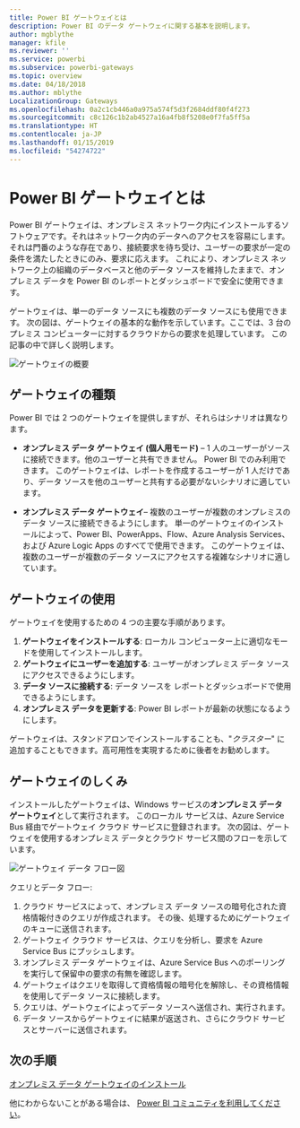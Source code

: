 ```yaml
---
title: Power BI ゲートウェイとは
description: Power BI のデータ ゲートウェイに関する基本を説明します。
author: mgblythe
manager: kfile
ms.reviewer: ''
ms.service: powerbi
ms.subservice: powerbi-gateways
ms.topic: overview
ms.date: 04/18/2018
ms.author: mblythe
LocalizationGroup: Gateways
ms.openlocfilehash: 0a2c1cb446a0a975a574f5d3f2684ddf80f4f273
ms.sourcegitcommit: c8c126c1b2ab4527a16a4fb8f5208e0f7fa5ff5a
ms.translationtype: HT
ms.contentlocale: ja-JP
ms.lasthandoff: 01/15/2019
ms.locfileid: "54274722"
---
```

# <a name="what-are-power-bi-gateways"></a>Power BI ゲートウェイとは

Power BI ゲートウェイは、オンプレミス ネットワーク内にインストールするソフトウェアです。それはネットワーク内のデータへのアクセスを容易にします。 それは門番のような存在であり、接続要求を待ち受け、ユーザーの要求が一定の条件を満たしたときにのみ、要求に応えます。 これにより、オンプレミス ネットワーク上の組織のデータベースと他のデータ ソースを維持したままで、オンプレミス データを Power BI のレポートとダッシュボードで安全に使用できます。

ゲートウェイは、単一のデータ ソースにも複数のデータ ソースにも使用できます。 次の図は、ゲートウェイの基本的な動作を示しています。ここでは、3 台のプレミス コンピューターに対するクラウドからの要求を処理しています。 この記事の中で詳しく説明します。

![ゲートウェイの概要](media/service-gateway-getting-started/gateway-overview.png)

## <a name="types-of-gateways"></a>ゲートウェイの種類

Power BI では 2 つのゲートウェイを提供しますが、それらはシナリオは異なります。

* **オンプレミス データ ゲートウェイ (個人用モード)** – 1 人のユーザーがソースに接続できます。他のユーザーと共有できません。 Power BI でのみ利用できます。 このゲートウェイは、レポートを作成するユーザーが 1 人だけであり、データ ソースを他のユーザーと共有する必要がないシナリオに適しています。

* **オンプレミス データ ゲートウェイ**– 複数のユーザーが複数のオンプレミスのデータ ソースに接続できるようにします。 単一のゲートウェイのインストールによって、Power BI、PowerApps、Flow、Azure Analysis Services、および Azure Logic Apps のすべてで使用できます。 このゲートウェイは、複数のユーザーが複数のデータ ソースにアクセスする複雑なシナリオに適しています。 

## <a name="using-a-gateway"></a>ゲートウェイの使用

ゲートウェイを使用するための 4 つの主要な手順があります。

1. **ゲートウェイをインストールする**: ローカル コンピューター上に適切なモードを使用してインストールします。
2. **ゲートウェイにユーザーを追加する**: ユーザーがオンプレミス データ ソースにアクセスできるようにします。
3. **データ ソースに接続する**: データ ソースを レポートとダッシュボードで使用できるようにします。
4. **オンプレミス データを更新する**: Power BI レポートが最新の状態になるようにします。

ゲートウェイは、スタンドアロンでインストールすることも、"*クラスター*" に追加することもできます。高可用性を実現するために後者をお勧めします。

## <a name="how-gateways-work"></a>ゲートウェイのしくみ

インストールしたゲートウェイは、Windows サービスの**オンプレミス データ ゲートウェイ**として実行されます。 このローカル サービスは、Azure Service Bus 経由でゲートウェイ クラウド サービスに登録されます。 次の図は、ゲートウェイを使用するオンプレミス データとクラウド サービス間のフローを示しています。

![ゲートウェイ データ フロー図](media/service-gateway-getting-started/gateway-how-it-works.png)

クエリとデータ フロー:

1. クラウド サービスによって、オンプレミス データ ソースの暗号化された資格情報付きのクエリが作成されます。 その後、処理するためにゲートウェイのキューに送信されます。
2. ゲートウェイ クラウド サービスは、クエリを分析し、要求を Azure Service Bus にプッシュします。
3. オンプレミス データ ゲートウェイは、Azure Service Bus へのポーリングを実行して保留中の要求の有無を確認します。
4. ゲートウェイはクエリを取得して資格情報の暗号化を解除し、その資格情報を使用してデータ ソースに接続します。
5. クエリは、ゲートウェイによってデータ ソースへ送信され、実行されます。
6. データ ソースからゲートウェイに結果が返送され、さらにクラウド サービスとサーバーに送信されます。

## <a name="next-steps"></a>次の手順
[オンプレミス データ ゲートウェイのインストール](service-gateway-install.md)

他にわからないことがある場合は、 [Power BI コミュニティを利用してください](http://community.powerbi.com/)。

